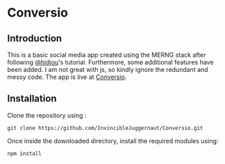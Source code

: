 # Conversio

<h2> Introduction </h2>

<p> This is a basic social media app created using the MERNG stack after following <a href="https://github.com/hidjou">@hidjou</a>'s tutorial. Furthermore, some additional features have been added. I am not great with js, so kindly ignore the redundant and messy code. The app is live at <a href="conversio.netlify.com/">Conversio</a>.

<h2>Installation</h2>

<p> Clone the repository using :
  
  ```
  git clone https://github.com/InvincibleJuggernaut/Conversio.git
  ```
  </p>
  
  <p> Once inside the downloaded directory, install the required modules using:
  
  ```
  npm install
  ```
  </p>
